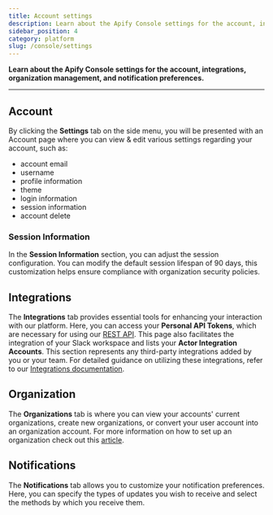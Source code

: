 ```yaml
---
title: Account settings
description: Learn about the Apify Console settings for the account, integrations, organization management, and notification preferences.
sidebar_position: 4
category: platform
slug: /console/settings
---
```


**Learn about the Apify Console settings for the account, integrations, organization management, and notification preferences.**

---

## Account

By clicking the **Settings** tab on the side menu, you will be presented with an Account page where you can view & edit various settings regarding your account, such as:

* account email
* username
* profile information
* theme
* login information
* session information
* account delete

### Session Information

In the **Session Information** section, you can adjust the session configuration. You can modify the default session lifespan of 90 days, this customization helps ensure compliance with organization security policies.

## Integrations

The **Integrations** tab provides essential tools for enhancing your interaction with our platform. Here, you can access your **Personal API Tokens**, which are necessary for using our [REST API](https://docs.apify.com/api/v2). This page also facilitates the integration of your Slack workspace and lists your **Actor Integration Accounts**. This section represents any third-party integrations added by you or your team. For detailed guidance on utilizing these integrations, refer to our [Integrations documentation](https://docs.apify.com/platform/integrations).

## Organization

The **Organizations** tab is where you can view your accounts' current organizations, create new organizations, or convert your user account into an organization account. For more information on how to set up an organization check out this [article](https://help.apify.com/en/articles/8698948-how-to-set-up-an-organization-account).

## Notifications

The **Notifications** tab allows you to customize your notification preferences. Here, you can specify the types of updates you wish to receive and select the methods by which you receive them.
